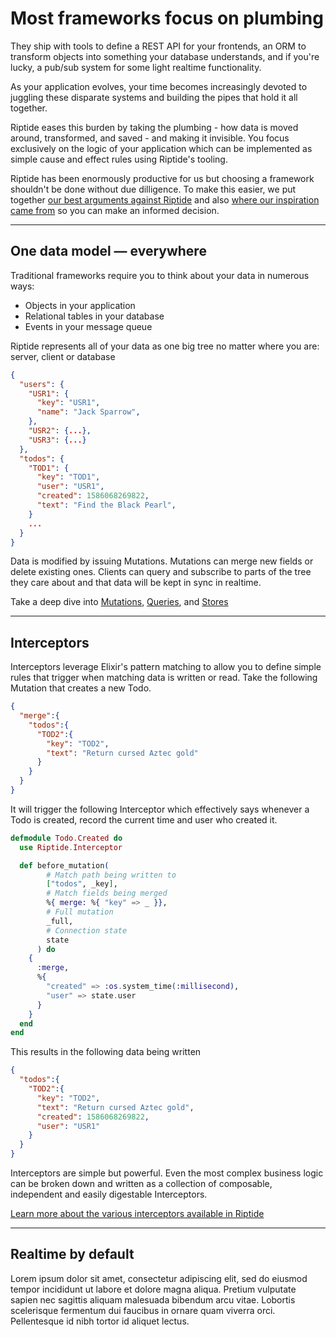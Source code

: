 # Most frameworks focus on plumbing

They ship with tools to define a REST API for your frontends, an ORM to transform objects into something your database understands, and if you're lucky, a pub/sub system for some light realtime functionality.

As your application evolves, your time becomes increasingly devoted to juggling these disparate systems and building the pipes that hold it all together.

Riptide eases this burden by taking the plumbing - how data is moved around, transformed, and saved - and making it invisible. You focus exclusively on the logic of your application which can be implemented as simple cause and effect rules using Riptide's tooling.

Riptide has been enormously productive for us but choosing a framework shouldn't be done without due dilligence. To make this easier, we put together [our best arguments against Riptide](/caveats) and also [where our inspiration came from](/inspiration) so you can make an informed decision.

* * *

## One data model — everywhere

Traditional frameworks require you to think about your data in numerous ways:
- Objects in your application
- Relational tables in your database
- Events in your message queue

Riptide represents all of your data as one big tree no matter where you are: server, client or database

```json
{
  "users": {
    "USR1": {
      "key": "USR1",
      "name": "Jack Sparrow",
    },
    "USR2": {...},
    "USR3": {...}
  },
  "todos": {
    "TOD1": {
      "key": "TOD1",
      "user": "USR1",
      "created": 1586068269822,
      "text": "Find the Black Pearl",
    }
    ...
  }
}
```

Data is modified by issuing Mutations. Mutations can merge new fields or delete existing ones. Clients can query and subscribe to parts of the tree they care about and that data will be kept in sync in realtime.


Take a deep dive into [Mutations](/mutations), [Queries](/queries), and [Stores](/stores)
* * *

## Interceptors

Interceptors leverage Elixir's pattern matching to allow you to define simple rules that trigger when matching data is written or read. Take the following Mutation that creates a new Todo.

```json
{
  "merge":{
    "todos":{
      "TOD2":{
        "key": "TOD2",
        "text": "Return cursed Aztec gold"
      }
    }
  }
}
```

It will trigger the following Interceptor which effectively says whenever a Todo is created, record the current time and user who created it.

```elixir
defmodule Todo.Created do
  use Riptide.Interceptor

  def before_mutation(
        # Match path being written to
        ["todos", _key],
        # Match fields being merged
        %{ merge: %{ "key" => _ }},
        # Full mutation
        _full,
        # Connection state
        state
      ) do
    {
      :merge,
      %{
        "created" => :os.system_time(:millisecond),
        "user" => state.user
      }
    }
  end
end
```

This results in the following data being written

```json
{
  "todos":{
    "TOD2":{
      "key": "TOD2",
      "text": "Return cursed Aztec gold",
      "created": 1586068269822,
      "user": "USR1"
    }
  }
}
```

Interceptors are simple but powerful. Even the most complex business logic can be broken down and written as a collection of composable, independent and easily digestable Interceptors.

[Learn more about the various interceptors available in Riptide](/interceptors)

* * *

## Realtime by default

Lorem ipsum dolor sit amet, consectetur adipiscing elit, sed do eiusmod tempor incididunt ut labore et dolore magna aliqua. Pretium vulputate sapien nec sagittis aliquam malesuada bibendum arcu vitae. Lobortis scelerisque fermentum dui faucibus in ornare quam viverra orci. Pellentesque id nibh tortor id aliquet lectus.

<!-- 
# Beyond REST, ORMs and Pub/Sub

Most application frameworks ship with tools to define a REST API for your frontends, an ORM to transform incoming data into something your database understands, and if you're lucky, a pub/sub system to keep everything in sync.  

This approach your energy is spent juggling these disparate systems and building the glue that holds them together. Nevermind the tools you're missing to manage your increasingly complex business logic.  

Riptide eases this pain by taking a functional approach. -->
